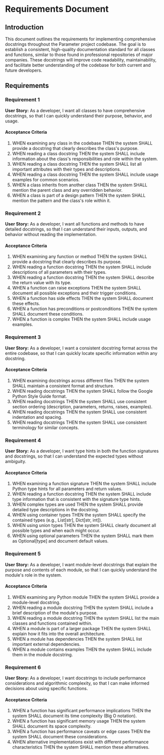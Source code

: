 # Requirements Document

## Introduction

This document outlines the requirements for implementing comprehensive docstrings throughout the Parameter project codebase. The goal is to establish a consistent, high-quality documentation standard for all classes and functions, similar to those found in professional repositories of major companies. These docstrings will improve code readability, maintainability, and facilitate better understanding of the codebase for both current and future developers.

## Requirements

### Requirement 1

**User Story:** As a developer, I want all classes to have comprehensive docstrings, so that I can quickly understand their purpose, behavior, and usage.

#### Acceptance Criteria

1. WHEN examining any class in the codebase THEN the system SHALL provide a docstring that clearly describes the class's purpose.
2. WHEN reading a class docstring THEN the system SHALL include information about the class's responsibilities and role within the system.
3. WHEN reading a class docstring THEN the system SHALL list all important attributes with their types and descriptions.
4. WHEN reading a class docstring THEN the system SHALL include usage examples for common scenarios.
5. WHEN a class inherits from another class THEN the system SHALL mention the parent class and any overridden behavior.
6. WHEN a class is part of a design pattern THEN the system SHALL mention the pattern and the class's role within it.

### Requirement 2

**User Story:** As a developer, I want all functions and methods to have detailed docstrings, so that I can understand their inputs, outputs, and behavior without reading the implementation.

#### Acceptance Criteria

1. WHEN examining any function or method THEN the system SHALL provide a docstring that clearly describes its purpose.
2. WHEN reading a function docstring THEN the system SHALL include descriptions of all parameters with their types.
3. WHEN reading a function docstring THEN the system SHALL describe the return value with its type.
4. WHEN a function can raise exceptions THEN the system SHALL document all possible exceptions and their trigger conditions.
5. WHEN a function has side effects THEN the system SHALL document these effects.
6. WHEN a function has preconditions or postconditions THEN the system SHALL document these conditions.
7. WHEN a function is complex THEN the system SHALL include usage examples.

### Requirement 3

**User Story:** As a developer, I want a consistent docstring format across the entire codebase, so that I can quickly locate specific information within any docstring.

#### Acceptance Criteria

1. WHEN examining docstrings across different files THEN the system SHALL maintain a consistent format and structure.
2. WHEN reading docstrings THEN the system SHALL follow the Google Python Style Guide format.
3. WHEN reading docstrings THEN the system SHALL use consistent section ordering (description, parameters, returns, raises, examples).
4. WHEN reading docstrings THEN the system SHALL use consistent indentation and spacing.
5. WHEN reading docstrings THEN the system SHALL use consistent terminology for similar concepts.

### Requirement 4

**User Story:** As a developer, I want type hints in both the function signatures and docstrings, so that I can understand the expected types without ambiguity.

#### Acceptance Criteria

1. WHEN examining a function signature THEN the system SHALL include Python type hints for all parameters and return values.
2. WHEN reading a function docstring THEN the system SHALL include type information that is consistent with the signature type hints.
3. WHEN complex types are used THEN the system SHALL provide detailed type descriptions in the docstring.
4. WHEN using container types THEN the system SHALL specify the contained types (e.g., List[str], Dict[str, int]).
5. WHEN using union types THEN the system SHALL clearly document all possible types and when each might occur.
6. WHEN using optional parameters THEN the system SHALL mark them as Optional[type] and document default values.

### Requirement 5

**User Story:** As a developer, I want module-level docstrings that explain the purpose and contents of each module, so that I can quickly understand the module's role in the system.

#### Acceptance Criteria

1. WHEN examining any Python module THEN the system SHALL provide a module-level docstring.
2. WHEN reading a module docstring THEN the system SHALL include a brief description of the module's purpose.
3. WHEN reading a module docstring THEN the system SHALL list the main classes and functions contained within.
4. WHEN a module is part of a larger package THEN the system SHALL explain how it fits into the overall architecture.
5. WHEN a module has dependencies THEN the system SHALL list important external dependencies.
6. WHEN a module contains examples THEN the system SHALL include them in the module docstring.

### Requirement 6

**User Story:** As a developer, I want docstrings to include performance considerations and algorithmic complexity, so that I can make informed decisions about using specific functions.

#### Acceptance Criteria

1. WHEN a function has significant performance implications THEN the system SHALL document its time complexity (Big O notation).
2. WHEN a function has significant memory usage THEN the system SHALL document its space complexity.
3. WHEN a function has performance caveats or edge cases THEN the system SHALL document these considerations.
4. WHEN alternative implementations exist with different performance characteristics THEN the system SHALL mention these alternatives.